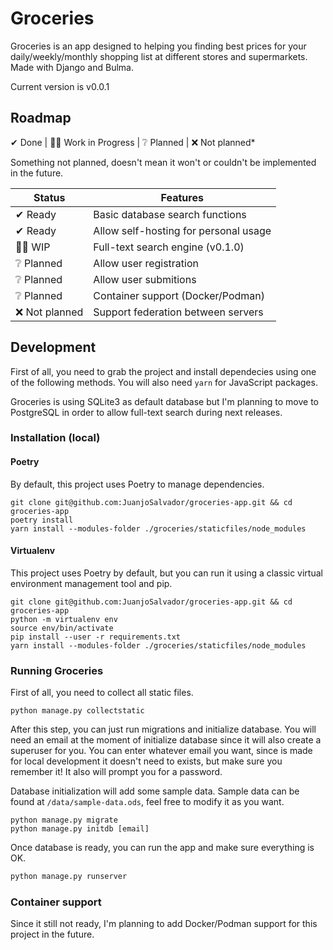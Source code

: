 # Groceries

Groceries is an app designed to helping you finding best prices for your daily/weekly/monthly shopping list at different stores and supermarkets. Made with Django and Bulma.

Current version is v0.0.1

## Roadmap

✔ Done | 👷‍♂️ Work in Progress | ❔ Planned | ❌ Not planned*

Something not planned, doesn't mean it won't or couldn't be implemented in the future.

Status | Features
--|--
✔ Ready | Basic database search functions  
✔ Ready | Allow self-hosting for personal usage
👷‍♂️ WIP | Full-text search engine (v0.1.0)
❔ Planned | Allow user registration
❔ Planned | Allow user submitions
❔ Planned | Container support (Docker/Podman)
❌ Not planned | Support federation between servers

## Development

First of all, you need to grab the project and install dependecies using one of the following methods. You will also need `yarn` for JavaScript packages.

Groceries is using SQLite3 as default database but I'm planning to move to PostgreSQL in order to allow full-text search during next releases.

### Installation (local)

#### Poetry
By default, this project uses Poetry to manage dependencies.

```shell
git clone git@github.com:JuanjoSalvador/groceries-app.git && cd groceries-app
poetry install
yarn install --modules-folder ./groceries/staticfiles/node_modules
```
#### Virtualenv
This project uses Poetry by default, but you can run it using a classic virtual environment management tool and pip.

```shell
git clone git@github.com:JuanjoSalvador/groceries-app.git && cd groceries-app
python -m virtualenv env
source env/bin/activate
pip install --user -r requirements.txt
yarn install --modules-folder ./groceries/staticfiles/node_modules
```

### Running Groceries
First of all, you need to collect all static files.

```shell
python manage.py collectstatic
```
After this step, you can just run migrations and initialize database. You will need an email at the moment of initialize database since it will also create a superuser for you. You can enter whatever email you want, since is made for local development it doesn't need to exists, but make sure you remember it! It also will prompt you for a password.

Database initialization will add some sample data. Sample data can be found at `/data/sample-data.ods`, feel free to modify it as you want.

```shell
python manage.py migrate
python manage.py initdb [email] 
```

Once database is ready, you can run the app and make sure everything is OK.

```python
python manage.py runserver
```

### Container support
Since it still not ready, I'm planning to add Docker/Podman support for this project in the future.
